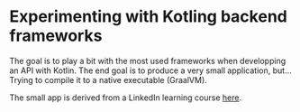 # Experimenting with Kotling backend frameworks

The goal is to play a bit with the most used frameworks when developping an API with Kotlin.
The end goal is to produce a very small application, but... Trying to compile it to a native executable (GraalVM).

The small app is derived from a LinkedIn learning course [here](https://www.linkedin.com/learning/learning-spring-with-spring-boot-13886371).

